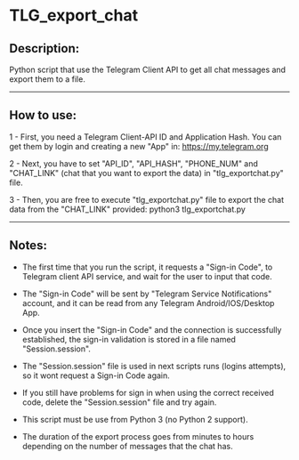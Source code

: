 # TLG_export_chat

## Description:

Python script that use the Telegram Client API to get all chat messages and export them to a file.

-------------------------------------------------------------------------------------------------------------------------

## How to use:

1 - First, you need a Telegram Client-API ID and Application Hash. You can get them by login and creating a new "App" in:
https://my.telegram.org

2 - Next, you have to set "API_ID", "API_HASH", "PHONE_NUM" and "CHAT_LINK" (chat that you want to export the data) in "tlg_exportchat.py" file.

3 - Then, you are free to execute "tlg_exportchat.py" file to export the chat data from the "CHAT_LINK" provided:
python3 tlg_exportchat.py

-------------------------------------------------------------------------------------------------------------------------

## Notes:

- The first time that you run the script, it requests a "Sign-in Code", to Telegram client API service, and wait for the user to input that code.

- The "Sign-in Code" will be sent by "Telegram Service Notifications" account, and it can be read from any Telegram Android/IOS/Desktop App.

- Once you insert the "Sign-in Code" and the connection is successfully established, the sign-in validation is stored in a file named "Session.session".

- The "Session.session" file is used in next scripts runs (logins attempts), so it wont request a Sign-in Code again.

- If you still have problems for sign in when using the correct received code, delete the "Session.session" file and try again.

- This script must be use from Python 3 (no Python 2 support).

- The duration of the export process goes from minutes to hours depending on the number of messages that the chat has.
